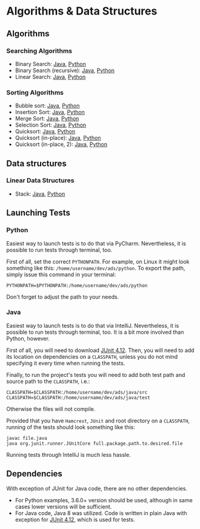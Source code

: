 # Algorithms &amp; Data Structures

## Algorithms

### Searching Algorithms
* Binary Search: [Java](../../blob/master/java/src/algorithms/searching/BinarySearch.java), [Python](../../blob/master/python/algorithms/searching/binary.py)
* Binary Search (recursive): [Java](../../blob/master/java/src/algorithms/searching/RecursiveBinarySearch.java), [Python](../../blob/master/python/algorithms/searching/recursiveBinary.py)
* Linear Search: [Java](../../blob/master/java/src/algorithms/searching/LinearSearch.java), [Python](../../blob/master/python/algorithms/searching/linear.py)

### Sorting Algorithms
* Bubble sort: [Java](../../blob/master/java/src/algorithms/sorting/BubbleSort.java), [Python](../../blob/master/python/algorithms/sorting/bubble.py)
* Insertion Sort: [Java](../../blob/master/java/src/algorithms/sorting/InsertionSort.java), [Python](../../blob/master/python/algorithms/sorting/insertion.py)
* Merge Sort: [Java](../../blob/master/java/src/algorithms/sorting/MergeSort.java), [Python](../../blob/master/python/algorithms/sorting/mergesort.py)
* Selection Sort: [Java](../../blob/master/java/src/algorithms/sorting/SelectionSort.java), [Python](../../blob/master/python/algorithms/sorting/selection.py)
* Quicksort: [Java](../../blob/master/java/src/algorithms/sorting/QuickSort.java), [Python](../../blob/master/python/algorithms/sorting/quicksort.py)
* Quicksort (in-place): [Java](../../blob/master/java/src/algorithms/sorting/QuickSortInPlace.java), [Python](../../blob/master/python/algorithms/sorting/quicksort.py#L33)
* Quicksort (in-place, 2): [Java](../../blob/master/java/src/algorithms/sorting/QuickSortPivotFirst.java), [Python](../../blob/master/python/algorithms/sorting/quicksort.py#L70)

## Data structures

### Linear Data Structures
* Stack: [Java](../../blob/master/java/src/structures/stack), [Python](../../blob/master/python/structures/stack.py)



## Launching Tests
### Python
Easiest way to launch tests is to do that via PyCharm. Nevertheless, it is 
possible to run tests through terminal, too.

First of all, set the correct `PYTHONPATH`. For example, on Linux it might look 
something like this: `/home/username/dev/ads/python`. To export the path, simply issue 
this command in your terminal:
~~~
PYTHONPATH=$PYTHONPATH:/home/username/dev/ads/python
~~~
Don't forget to adjust the path to your needs. 

### Java
Easiest way to launch tests is to do that via IntelliJ. Nevertheless, it is 
possible to run tests through terminal, too. It is a bit more involved than 
Python, however.

First of all, you will need to download [JUnit 4.12](http://junit.org/junit4/).
Then, you will need to add its location on dependencies on a `CLASSPATH`, unless you do not mind specifying it every time when running the tests.

Finally, to run the project's tests you will need to add both test path and source path to the `CLASSPATH`, i.e.:
~~~
CLASSPATH=$CLASSPATH:/home/username/dev/ads/java/src
CLASSPATH=$CLASSPATH:/home/username/dev/ads/java/test
~~~
Otherwise the files will not compile.

Provided that you have `Hamcrest`, `JUnit` and root directory on a `CLASSPATH`,
running of the tests should look something like this:
~~~
javac file.java
java org.junit.runner.JUnitCore full.package.path.to.desired.file
~~~
Running tests through IntelliJ is much less hassle.

## Dependencies
With exception of JUnit for Java code, there are no other dependencies. 
* For Python examples, 3.6.0+ version should be used, although in same cases 
  lower versions will be sufficient. 
* For Java code, Java 8 was utilized. Code is written in plain Java with exception for
  [JUnit 4.12](http://junit.org/junit4/), which is used for tests.
